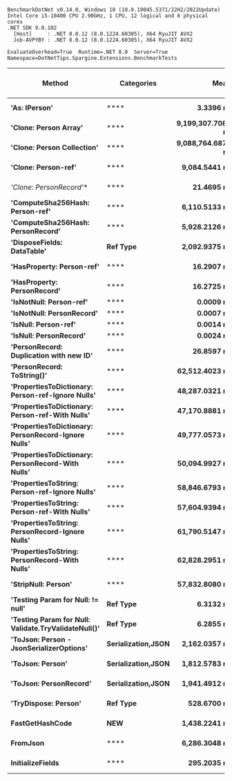 ```

BenchmarkDotNet v0.14.0, Windows 10 (10.0.19045.5371/22H2/2022Update)
Intel Core i5-10400 CPU 2.90GHz, 1 CPU, 12 logical and 6 physical cores
.NET SDK 9.0.102
  [Host]     : .NET 8.0.12 (8.0.1224.60305), X64 RyuJIT AVX2
  Job-AVPYBY : .NET 8.0.12 (8.0.1224.60305), X64 RyuJIT AVX2

EvaluateOverhead=True  Runtime=.NET 8.0  Server=True  
Namespace=DotNetTips.Spargine.Extensions.BenchmarkTests  

```
| Method                                               | Categories         | Mean              | Error           | StdDev          | StdErr         | Median            | Min               | Q1                | Q3                | Max               | Op/s                | CI99.9% Margin | Iterations | Kurtosis | MValue | Skewness | Rank | LogicalGroup | Baseline | Exceptions | Code Size | Gen0    | Completed Work Items | Lock Contentions | Gen1    | Gen2    | Allocated |
|----------------------------------------------------- |------------------- |------------------:|----------------:|----------------:|---------------:|------------------:|------------------:|------------------:|------------------:|------------------:|--------------------:|---------------:|-----------:|---------:|-------:|---------:|-----:|------------- |--------- |-----------:|----------:|--------:|---------------------:|-----------------:|--------:|--------:|----------:|
| **&#39;As: IPerson&#39;**                                        | ****                   |         **3.3396 ns** |       **0.0681 ns** |       **0.0637 ns** |      **0.0165 ns** |         **3.3739 ns** |         **3.2570 ns** |         **3.2670 ns** |         **3.3826 ns** |         **3.4311 ns** |       **299,433,690.0** |       **7.492 ns** |      **15.00** |    **1.202** |  **2.000** |  **-0.2016** |    **2** | *****            | **No**       |          **-** |     **532 B** |       **-** |                    **-** |                **-** |       **-** |       **-** |         **-** |
| **&#39;Clone: Person Array&#39;**                                | ****                   | **9,199,307.7083 ns** | **142,566.1998 ns** | **133,356.5118 ns** | **34,432.5033 ns** | **9,130,723.4375 ns** | **9,033,096.8750 ns** | **9,094,751.5625 ns** | **9,308,860.1562 ns** | **9,418,871.8750 ns** |               **108.7** | **-17,208.752 ns** |      **15.00** |    **1.388** |  **2.000** |   **0.2694** |   **20** | *****            | **No**       |          **-** |   **3,970 B** | **46.8750** |                    **-** |                **-** | **31.2500** | **31.2500** | **3787618 B** |
| **&#39;Clone: Person Collection&#39;**                           | ****                   | **9,088,764.6875 ns** | **112,160.3694 ns** | **104,914.8792 ns** | **27,088.9053 ns** | **9,096,971.8750 ns** | **8,941,307.8125 ns** | **8,988,407.8125 ns** | **9,185,547.6562 ns** | **9,247,115.6250 ns** |               **110.0** | **-13,536.953 ns** |      **15.00** |    **1.369** |  **2.000** |   **0.0119** |   **20** | *****            | **No**       |          **-** |   **3,238 B** | **46.8750** |                    **-** |                **-** | **31.2500** | **31.2500** | **3769423 B** |
| **&#39;Clone: Person-ref&#39;**                                  | ****                   |     **9,084.5441 ns** |      **37.4609 ns** |      **35.0409 ns** |      **9.0475 ns** |     **9,080.1636 ns** |     **9,034.2178 ns** |     **9,057.1136 ns** |     **9,105.8609 ns** |     **9,150.3815 ns** |           **110,077.1** |       **2.976 ns** |      **15.00** |    **1.843** |  **2.000** |   **0.4381** |   **15** | *****            | **No**       |          **-** |   **3,237 B** |  **0.0458** |                    **-** |                **-** |       **-** |       **-** |    **4672 B** |
| **&#39;Clone: PersonRecord*&#39;**                               | ****                   |        **21.4695 ns** |       **0.1723 ns** |       **0.1612 ns** |      **0.0416 ns** |        **21.4677 ns** |        **21.2641 ns** |        **21.3141 ns** |        **21.5850 ns** |        **21.7285 ns** |        **46,577,707.0** |       **7.479 ns** |      **15.00** |    **1.446** |  **2.000** |   **0.1251** |    **5** | *****            | **No**       |          **-** |     **183 B** |  **0.0010** |                    **-** |                **-** |       **-** |       **-** |      **88 B** |
| **&#39;ComputeSha256Hash: Person-ref&#39;**                      | ****                   |     **6,110.5133 ns** |      **43.8111 ns** |      **40.9810 ns** |     **10.5812 ns** |     **6,106.0394 ns** |     **6,050.6966 ns** |     **6,087.5591 ns** |     **6,134.7496 ns** |     **6,188.4476 ns** |           **163,652.4** |       **2.209 ns** |      **15.00** |    **2.190** |  **2.000** |   **0.4439** |   **14** | *****            | **No**       |          **-** |   **1,773 B** |  **0.0381** |                    **-** |                **-** |       **-** |       **-** |    **3968 B** |
| **&#39;ComputeSha256Hash: PersonRecord&#39;**                    | ****                   |     **5,928.2126 ns** |      **33.8318 ns** |      **31.6463 ns** |      **8.1710 ns** |     **5,929.4056 ns** |     **5,884.2495 ns** |     **5,899.6799 ns** |     **5,948.8319 ns** |     **5,977.8202 ns** |           **168,684.9** |       **3.414 ns** |      **15.00** |    **1.439** |  **2.000** |   **0.1047** |   **14** | *****            | **No**       |          **-** |   **1,717 B** |  **0.0381** |                    **-** |                **-** |       **-** |       **-** |    **3872 B** |
| **&#39;DisposeFields: DataTable&#39;**                           | **Ref Type**           |     **2,092.9375 ns** |      **10.1486 ns** |       **9.4930 ns** |      **2.4511 ns** |     **2,091.1381 ns** |     **2,078.8952 ns** |     **2,086.5219 ns** |     **2,098.4524 ns** |     **2,109.9113 ns** |           **477,797.3** |       **6.274 ns** |      **15.00** |    **1.883** |  **2.000** |   **0.3136** |   **12** | *****            | **No**       |          **-** |   **3,193 B** |  **0.0420** |                    **-** |                **-** |       **-** |       **-** |    **4144 B** |
| **&#39;HasProperty: Person-ref&#39;**                            | ****                   |        **16.2907 ns** |       **0.0389 ns** |       **0.0345 ns** |      **0.0092 ns** |        **16.3006 ns** |        **16.2111 ns** |        **16.2701 ns** |        **16.3139 ns** |        **16.3405 ns** |        **61,384,652.2** |       **6.995 ns** |      **14.00** |    **2.650** |  **2.000** |  **-0.6714** |    **4** | *****            | **No**       |          **-** |     **522 B** |       **-** |                    **-** |                **-** |       **-** |       **-** |         **-** |
| **&#39;HasProperty: PersonRecord&#39;**                          | ****                   |        **16.2725 ns** |       **0.1075 ns** |       **0.0953 ns** |      **0.0255 ns** |        **16.2406 ns** |        **16.1610 ns** |        **16.2018 ns** |        **16.3413 ns** |        **16.4634 ns** |        **61,453,407.0** |       **6.987 ns** |      **14.00** |    **1.897** |  **2.000** |   **0.6049** |    **4** | *****            | **No**       |          **-** |     **591 B** |       **-** |                    **-** |                **-** |       **-** |       **-** |         **-** |
| **&#39;IsNotNull: Person-ref&#39;**                              | ****                   |         **0.0009 ns** |       **0.0018 ns** |       **0.0016 ns** |      **0.0004 ns** |         **0.0000 ns** |         **0.0000 ns** |         **0.0000 ns** |         **0.0009 ns** |         **0.0050 ns** | **1,163,263,239,286.2** |       **7.000 ns** |      **14.00** |    **3.933** |  **2.200** |   **1.5638** |    **1** | *****            | **No**       |          **-** |      **18 B** |       **-** |                    **-** |                **-** |       **-** |       **-** |         **-** |
| **&#39;IsNotNull: PersonRecord&#39;**                            | ****                   |         **0.0007 ns** |       **0.0019 ns** |       **0.0016 ns** |      **0.0004 ns** |         **0.0000 ns** |         **0.0000 ns** |         **0.0000 ns** |         **0.0000 ns** |         **0.0046 ns** | **1,452,361,222,765.6** |       **6.500 ns** |      **13.00** |    **4.171** |  **2.000** |   **1.7159** |    **1** | *****            | **No**       |          **-** |      **18 B** |       **-** |                    **-** |                **-** |       **-** |       **-** |         **-** |
| **&#39;IsNull: Person-ref&#39;**                                 | ****                   |         **0.0014 ns** |       **0.0021 ns** |       **0.0017 ns** |      **0.0005 ns** |         **0.0005 ns** |         **0.0000 ns** |         **0.0000 ns** |         **0.0020 ns** |         **0.0050 ns** |   **713,019,682,072.7** |       **6.500 ns** |      **13.00** |    **2.313** |  **2.000** |   **0.8758** |    **1** | *****            | **No**       |          **-** |      **18 B** |       **-** |                    **-** |                **-** |       **-** |       **-** |         **-** |
| **&#39;IsNull: PersonRecord&#39;**                               | ****                   |         **0.0024 ns** |       **0.0042 ns** |       **0.0038 ns** |      **0.0010 ns** |         **0.0007 ns** |         **0.0000 ns** |         **0.0000 ns** |         **0.0022 ns** |         **0.0112 ns** |   **416,257,366,724.6** |       **6.999 ns** |      **14.00** |    **3.050** |  **2.000** |   **1.2969** |    **1** | *****            | **No**       |          **-** |      **18 B** |       **-** |                    **-** |                **-** |       **-** |       **-** |         **-** |
| **&#39;PersonRecord: Duplication with new ID&#39;**              | ****                   |        **26.8597 ns** |       **0.2130 ns** |       **0.1888 ns** |      **0.0505 ns** |        **26.8637 ns** |        **26.5962 ns** |        **26.7118 ns** |        **26.9363 ns** |        **27.2604 ns** |        **37,230,451.4** |       **6.975 ns** |      **14.00** |    **2.247** |  **2.000** |   **0.4045** |    **6** | *****            | **No**       |          **-** |     **583 B** |  **0.0010** |                    **-** |                **-** |       **-** |       **-** |      **88 B** |
| **&#39;PersonRecord: ToString()&#39;**                           | ****                   |    **62,512.4023 ns** |     **745.7491 ns** |     **697.5742 ns** |    **180.1129 ns** |    **62,842.6636 ns** |    **61,640.4297 ns** |    **61,803.1067 ns** |    **63,047.7539 ns** |    **63,827.8198 ns** |            **15,996.8** |     **-82.556 ns** |      **15.00** |    **1.555** |  **2.000** |   **0.0977** |   **19** | *****            | **No**       |          **-** |     **804 B** |  **0.8545** |                    **-** |                **-** |       **-** |       **-** |   **88318 B** |
| **&#39;PropertiesToDictionary: Person-ref-Ignore Nulls&#39;**    | ****                   |    **48,287.0321 ns** |     **187.6339 ns** |     **146.4922 ns** |     **42.2887 ns** |    **48,348.1415 ns** |    **47,929.7241 ns** |    **48,293.4906 ns** |    **48,373.3505 ns** |    **48,383.9783 ns** |            **20,709.5** |     **-15.144 ns** |      **12.00** |    **3.598** |  **2.000** |  **-1.4565** |   **16** | *****            | **No**       |          **-** |   **3,862 B** |  **0.4883** |                    **-** |                **-** |       **-** |       **-** |   **46480 B** |
| **&#39;PropertiesToDictionary: Person-ref-With Nulls&#39;**      | ****                   |    **47,170.8881 ns** |     **269.8295 ns** |     **252.3987 ns** |     **65.1691 ns** |    **47,192.2028 ns** |    **46,720.5353 ns** |    **47,006.3507 ns** |    **47,337.5549 ns** |    **47,648.7274 ns** |            **21,199.5** |     **-25.085 ns** |      **15.00** |    **2.116** |  **2.000** |  **-0.0769** |   **16** | *****            | **No**       |          **-** |   **3,846 B** |  **0.4883** |                    **-** |                **-** |       **-** |       **-** |   **46480 B** |
| **&#39;PropertiesToDictionary: PersonRecord-Ignore Nulls&#39;**  | ****                   |    **49,777.0573 ns** |     **341.3115 ns** |     **319.2630 ns** |     **82.4333 ns** |    **49,839.2090 ns** |    **49,222.1985 ns** |    **49,597.4884 ns** |    **49,946.9940 ns** |    **50,415.1245 ns** |            **20,089.6** |     **-33.717 ns** |      **15.00** |    **2.269** |  **2.000** |   **0.0728** |   **17** | *****            | **No**       |          **-** |   **3,873 B** |  **0.4883** |                    **-** |                **-** |       **-** |       **-** |   **47227 B** |
| **&#39;PropertiesToDictionary: PersonRecord-With Nulls&#39;**    | ****                   |    **50,094.9927 ns** |     **274.2965 ns** |     **256.5771 ns** |     **66.2479 ns** |    **50,158.4961 ns** |    **49,646.7957 ns** |    **49,849.0051 ns** |    **50,316.3239 ns** |    **50,485.9741 ns** |            **19,962.1** |     **-25.624 ns** |      **15.00** |    **1.495** |  **2.000** |  **-0.1706** |   **17** | *****            | **No**       |          **-** |   **3,861 B** |  **0.4883** |                    **-** |                **-** |       **-** |       **-** |   **47227 B** |
| **&#39;PropertiesToString: Person-ref-Ignore Nulls&#39;**        | ****                   |    **58,846.6793 ns** |     **145.5263 ns** |     **129.0053 ns** |     **34.4781 ns** |    **58,802.9175 ns** |    **58,682.5439 ns** |    **58,741.3940 ns** |    **58,970.7535 ns** |    **59,048.6755 ns** |            **16,993.3** |     **-10.239 ns** |      **14.00** |    **1.328** |  **2.000** |   **0.1880** |   **18** | *****            | **No**       |          **-** |   **7,745 B** |  **0.8545** |                    **-** |                **-** |       **-** |       **-** |   **82952 B** |
| **&#39;PropertiesToString: Person-ref-With Nulls&#39;**          | ****                   |    **57,604.9394 ns** |     **208.4002 ns** |     **194.9377 ns** |     **50.3327 ns** |    **57,625.5859 ns** |    **57,210.3943 ns** |    **57,477.8839 ns** |    **57,698.6877 ns** |    **57,908.6182 ns** |            **17,359.6** |     **-17.666 ns** |      **15.00** |    **2.189** |  **2.000** |  **-0.1617** |   **18** | *****            | **No**       |          **-** |   **7,742 B** |  **0.8545** |                    **-** |                **-** |       **-** |       **-** |   **82528 B** |
| **&#39;PropertiesToString: PersonRecord-Ignore Nulls&#39;**      | ****                   |    **61,790.5147 ns** |     **724.8501 ns** |     **678.0252 ns** |    **175.0654 ns** |    **61,943.1824 ns** |    **60,900.7141 ns** |    **61,109.1003 ns** |    **62,353.1372 ns** |    **62,917.7429 ns** |            **16,183.7** |     **-80.033 ns** |      **15.00** |    **1.378** |  **2.000** |   **0.0838** |   **19** | *****            | **No**       |          **-** |   **7,816 B** |  **0.8545** |                    **-** |                **-** |       **-** |       **-** |   **86494 B** |
| **&#39;PropertiesToString: PersonRecord-With Nulls&#39;**        | ****                   |    **62,828.2951 ns** |     **674.9977 ns** |     **631.3933 ns** |    **163.0250 ns** |    **62,710.1196 ns** |    **61,928.2593 ns** |    **62,403.6011 ns** |    **63,219.5068 ns** |    **64,271.6431 ns** |            **15,916.4** |     **-74.013 ns** |      **15.00** |    **2.541** |  **2.000** |   **0.4911** |   **19** | *****            | **No**       |          **-** |   **7,748 B** |  **0.8545** |                    **-** |                **-** |       **-** |       **-** |   **87286 B** |
| **&#39;StripNull: Person&#39;**                                  | ****                   |    **57,832.8080 ns** |     **692.4358 ns** |     **647.7049 ns** |    **167.2367 ns** |    **57,673.9685 ns** |    **56,966.3635 ns** |    **57,367.8589 ns** |    **58,234.1492 ns** |    **59,433.0261 ns** |            **17,291.2** |     **-76.118 ns** |      **15.00** |    **3.061** |  **2.000** |   **0.7036** |   **18** | *****            | **No**       |          **-** |   **7,689 B** |  **0.9155** |                    **-** |                **-** |       **-** |       **-** |   **83968 B** |
| **&#39;Testing Param for Null: != null&#39;**                    | **Ref Type**           |         **6.3132 ns** |       **0.0225 ns** |       **0.0188 ns** |      **0.0052 ns** |         **6.3066 ns** |         **6.2922 ns** |         **6.3007 ns** |         **6.3220 ns** |         **6.3487 ns** |       **158,398,985.3** |       **6.497 ns** |      **13.00** |    **2.038** |  **2.000** |   **0.7060** |    **3** | *****            | **No**       |          **-** |      **65 B** |  **0.0003** |                    **-** |                **-** |       **-** |       **-** |      **24 B** |
| **&#39;Testing Param for Null: Validate.TryValidateNull()&#39;** | **Ref Type**           |         **6.2855 ns** |       **0.0354 ns** |       **0.0331 ns** |      **0.0085 ns** |         **6.2822 ns** |         **6.2177 ns** |         **6.2725 ns** |         **6.3023 ns** |         **6.3449 ns** |       **159,096,319.5** |       **7.496 ns** |      **15.00** |    **2.457** |  **2.000** |  **-0.1127** |    **3** | *****            | **No**       |          **-** |      **65 B** |  **0.0003** |                    **-** |                **-** |       **-** |       **-** |      **24 B** |
| **&#39;ToJson: Person - JsonSerializerOptions&#39;**             | **Serialization,JSON** |     **2,162.0357 ns** |       **7.9003 ns** |       **7.0034 ns** |      **1.8717 ns** |     **2,160.2463 ns** |     **2,152.8179 ns** |     **2,158.2633 ns** |     **2,166.0236 ns** |     **2,179.2065 ns** |           **462,527.0** |       **6.064 ns** |      **14.00** |    **3.113** |  **2.000** |   **0.8376** |   **13** | *****            | **No**       |          **-** |     **924 B** |  **0.0229** |                    **-** |                **-** |  **0.0191** |       **-** |    **2144 B** |
| **&#39;ToJson: Person&#39;**                                     | **Serialization,JSON** |     **1,812.5783 ns** |       **2.8487 ns** |       **2.5253 ns** |      **0.6749 ns** |     **1,812.9024 ns** |     **1,806.7420 ns** |     **1,811.5002 ns** |     **1,814.7797 ns** |     **1,815.8420 ns** |           **551,700.3** |       **6.663 ns** |      **14.00** |    **2.667** |  **2.000** |  **-0.6661** |   **10** | *****            | **No**       |          **-** |   **2,405 B** |  **0.0210** |                    **-** |                **-** |       **-** |       **-** |    **2008 B** |
| **&#39;ToJson: PersonRecord&#39;**                               | **Serialization,JSON** |     **1,941.4912 ns** |      **14.8541 ns** |      **13.8945 ns** |      **3.5876 ns** |     **1,939.6019 ns** |     **1,926.2321 ns** |     **1,929.7516 ns** |     **1,950.2840 ns** |     **1,974.6990 ns** |           **515,068.0** |       **5.706 ns** |      **15.00** |    **2.735** |  **2.000** |   **0.8377** |   **11** | *****            | **No**       |          **-** |   **2,403 B** |  **0.0191** |                    **-** |                **-** |       **-** |       **-** |    **1968 B** |
| **&#39;TryDispose: Person&#39;**                                 | **Ref Type**           |       **528.6700 ns** |       **7.6598 ns** |       **7.1650 ns** |      **1.8500 ns** |       **529.1127 ns** |       **516.3331 ns** |       **522.7429 ns** |       **533.9297 ns** |       **539.6472 ns** |         **1,891,539.1** |       **6.575 ns** |      **15.00** |    **1.756** |  **2.000** |  **-0.1843** |    **8** | *****            | **No**       |          **-** |   **1,269 B** |  **0.0315** |                    **-** |                **-** |       **-** |       **-** |    **2920 B** |
| **FastGetHashCode**                                      | ****NEW****            |     **1,438.2241 ns** |       **3.3619 ns** |       **2.9802 ns** |      **0.7965 ns** |     **1,438.1577 ns** |     **1,431.6339 ns** |     **1,436.9633 ns** |     **1,440.4920 ns** |     **1,442.4332 ns** |           **695,301.9** |       **6.602 ns** |      **14.00** |    **2.539** |  **2.000** |  **-0.4571** |    **9** | *****            | **No**       |          **-** |   **1,486 B** |       **-** |                    **-** |                **-** |       **-** |       **-** |      **56 B** |
| **FromJson**                                             | ****                   |     **6,286.3048 ns** |      **21.8090 ns** |      **20.4001 ns** |      **5.2673 ns** |     **6,284.1351 ns** |     **6,261.0180 ns** |     **6,268.0809 ns** |     **6,299.4518 ns** |     **6,326.3844 ns** |           **159,076.0** |       **4.866 ns** |      **15.00** |    **1.830** |  **2.000** |   **0.3054** |   **14** | *****            | **No**       |          **-** |     **877 B** |  **0.0229** |                    **-** |                **-** |       **-** |       **-** |    **2640 B** |
| **InitializeFields**                                     | ****                   |       **295.2035 ns** |       **0.5080 ns** |       **0.4242 ns** |      **0.1177 ns** |       **295.2709 ns** |       **294.5580 ns** |       **294.9820 ns** |       **295.3134 ns** |       **296.0549 ns** |         **3,387,493.4** |       **6.441 ns** |      **13.00** |    **2.148** |  **2.000** |   **0.3399** |    **7** | *****            | **No**       |          **-** |   **4,651 B** |  **0.0052** |                    **-** |                **-** |       **-** |       **-** |     **520 B** |
